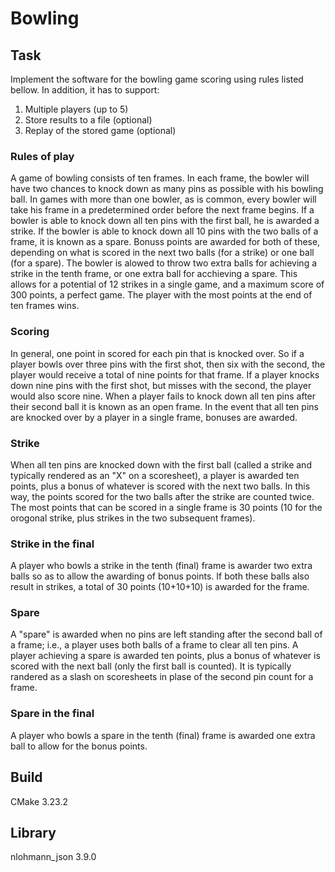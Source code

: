 # Bowling

## Task

Implement the software for the bowling game scoring using rules listed bellow. In addition, it has to support:
1. Multiple players (up to 5)
2. Store results to a file (optional)
3. Replay of the stored game (optional)

### Rules of play

A game of bowling consists of ten frames. In each frame, the bowler will have two chances to knock down as many pins
as possible with his bowling ball. In games with more than one bowler, as is common, every bowler will take his frame 
in a predetermined order before the next frame begins. If a bowler is able to knock down all ten pins with the first
ball, he is awarded a strike. If the bowler is able to knock down all 10 pins with the two balls of a frame, it is
known as a spare. Bonuss points are awarded for both of these, depending on what is scored in the next two balls
(for a strike) or one ball (for a spare). The bowler is alowed to throw two extra balls for achieving a strike in the
tenth frame, or one extra ball for acchieving a spare. This allows for a potential of 12 strikes in a single game, and
a maximum score of 300 points, a perfect game. The player with the most points at the end of ten frames wins.

### Scoring

In general, one point in scored for each pin that is knocked over. So if a player bowls over three pins with the first
shot, then six with the second, the player would receive a total of nine points for that frame. If a player knocks down
nine pins with the first shot, but misses with the second, the player would also score nine. When a player fails to
knock down all ten pins after their second ball it is known as an open frame. 
In the event that all ten pins are knocked over by a player in a single frame, bonuses are awarded.

### Strike

When all ten pins are knocked down with the first ball (called a strike and typically rendered as an "X" on a scoresheet),
a player is awarded ten points, plus a bonus of whatever is scored with the next two balls. In this way, the points
scored for the two balls after the strike are counted twice.
The most points that can be scored in a single frame is 30 points (10 for the orogonal strike, plus strikes in the two
subsequent frames).

### Strike in the final
A player who bowls a strike in the tenth (final) frame is awarder two extra balls so as to allow the awarding of 
bonus points. If both these balls also result in strikes, a total of 30 points (10+10+10) is awarded for the frame.


### Spare

A "spare" is awarded when no pins are left standing after the second ball of a frame; i.e., a player uses both balls
of a frame to clear all ten pins. A player achieving a spare is awarded ten points, plus a bonus of whatever is
scored with the next ball (only the first ball is counted). It is typically randered as a slash on scoresheets in
plase of the second pin count for a frame.

### Spare in the final

A player who bowls a spare in the tenth (final) frame is awarded one extra ball to allow for the bonus points.

## Build

CMake 3.23.2

## Library

nlohmann_json 3.9.0


